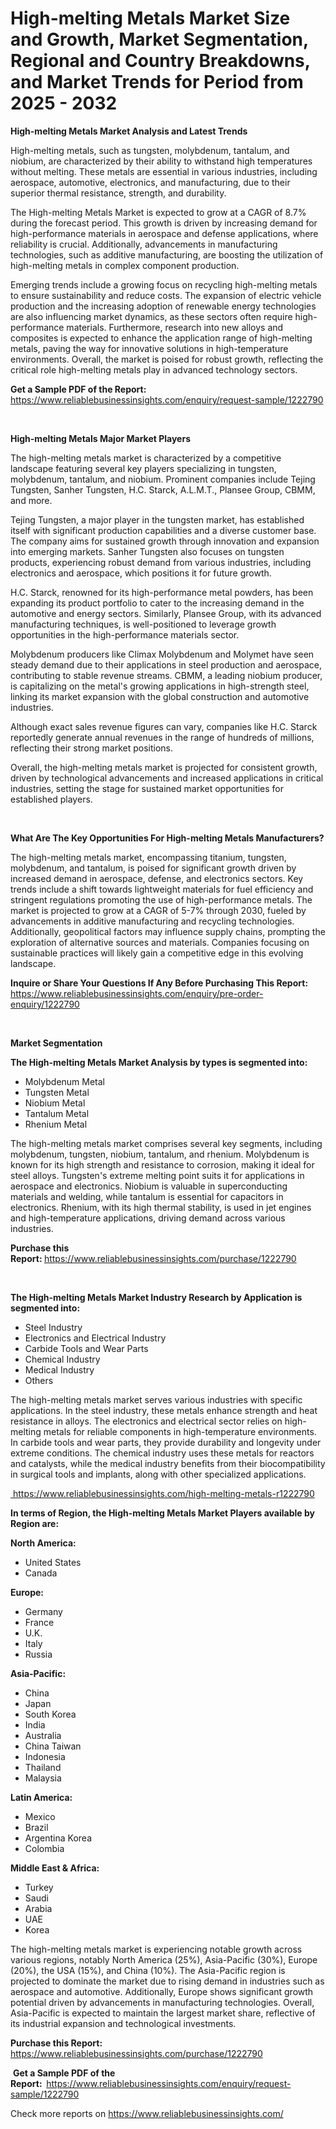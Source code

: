 <p><h1>High-melting Metals Market Size and Growth, Market Segmentation, Regional and Country Breakdowns, and Market Trends for Period from 2025 -  2032</h1></p><p><strong>High-melting Metals Market Analysis and Latest Trends</strong></p>
<p><p>High-melting metals, such as tungsten, molybdenum, tantalum, and niobium, are characterized by their ability to withstand high temperatures without melting. These metals are essential in various industries, including aerospace, automotive, electronics, and manufacturing, due to their superior thermal resistance, strength, and durability.</p><p>The High-melting Metals Market is expected to grow at a CAGR of 8.7% during the forecast period. This growth is driven by increasing demand for high-performance materials in aerospace and defense applications, where reliability is crucial. Additionally, advancements in manufacturing technologies, such as additive manufacturing, are boosting the utilization of high-melting metals in complex component production.</p><p>Emerging trends include a growing focus on recycling high-melting metals to ensure sustainability and reduce costs. The expansion of electric vehicle production and the increasing adoption of renewable energy technologies are also influencing market dynamics, as these sectors often require high-performance materials. Furthermore, research into new alloys and composites is expected to enhance the application range of high-melting metals, paving the way for innovative solutions in high-temperature environments. Overall, the market is poised for robust growth, reflecting the critical role high-melting metals play in advanced technology sectors.</p></p>
<p><strong>Get a Sample PDF of the Report:&nbsp;</strong> <a href="https://www.reliablebusinessinsights.com/enquiry/request-sample/1222790?utm_campaign=2032&utm_medium=2&utm_source=Github&utm_content=ia&utm_term=05022025&utm_id=high-melting-metals">https://www.reliablebusinessinsights.com/enquiry/request-sample/1222790</a></p>
<p>&nbsp;</p>
<p><strong>High-melting Metals Major Market Players</strong></p>
<p><p>The high-melting metals market is characterized by a competitive landscape featuring several key players specializing in tungsten, molybdenum, tantalum, and niobium. Prominent companies include Tejing Tungsten, Sanher Tungsten, H.C. Starck, A.L.M.T., Plansee Group, CBMM, and more.</p><p>Tejing Tungsten, a major player in the tungsten market, has established itself with significant production capabilities and a diverse customer base. The company aims for sustained growth through innovation and expansion into emerging markets. Sanher Tungsten also focuses on tungsten products, experiencing robust demand from various industries, including electronics and aerospace, which positions it for future growth.</p><p>H.C. Starck, renowned for its high-performance metal powders, has been expanding its product portfolio to cater to the increasing demand in the automotive and energy sectors. Similarly, Plansee Group, with its advanced manufacturing techniques, is well-positioned to leverage growth opportunities in the high-performance materials sector.</p><p>Molybdenum producers like Climax Molybdenum and Molymet have seen steady demand due to their applications in steel production and aerospace, contributing to stable revenue streams. CBMM, a leading niobium producer, is capitalizing on the metal's growing applications in high-strength steel, linking its market expansion with the global construction and automotive industries.</p><p>Although exact sales revenue figures can vary, companies like H.C. Starck reportedly generate annual revenues in the range of hundreds of millions, reflecting their strong market positions.</p><p>Overall, the high-melting metals market is projected for consistent growth, driven by technological advancements and increased applications in critical industries, setting the stage for sustained market opportunities for established players.</p></p>
<p>&nbsp;</p>
<p><strong>What Are The Key Opportunities For High-melting Metals Manufacturers?</strong></p>
<p><p>The high-melting metals market, encompassing titanium, tungsten, molybdenum, and tantalum, is poised for significant growth driven by increased demand in aerospace, defense, and electronics sectors. Key trends include a shift towards lightweight materials for fuel efficiency and stringent regulations promoting the use of high-performance metals. The market is projected to grow at a CAGR of 5-7% through 2030, fueled by advancements in additive manufacturing and recycling technologies. Additionally, geopolitical factors may influence supply chains, prompting the exploration of alternative sources and materials. Companies focusing on sustainable practices will likely gain a competitive edge in this evolving landscape.</p></p>
<p><strong>Inquire or Share Your Questions If Any Before Purchasing This Report:</strong> <a href="https://www.reliablebusinessinsights.com/enquiry/pre-order-enquiry/1222790?utm_campaign=2032&utm_medium=2&utm_source=Github&utm_content=ia&utm_term=05022025&utm_id=high-melting-metals">https://www.reliablebusinessinsights.com/enquiry/pre-order-enquiry/1222790</a></p>
<p>&nbsp;</p>
<p><strong>Market Segmentation</strong></p>
<p><strong>The High-melting Metals Market Analysis by types is segmented into:</strong></p>
<p><ul><li>Molybdenum Metal</li><li>Tungsten Metal</li><li>Niobium Metal</li><li>Tantalum Metal</li><li>Rhenium Metal</li></ul></p>
<p><p>The high-melting metals market comprises several key segments, including molybdenum, tungsten, niobium, tantalum, and rhenium. Molybdenum is known for its high strength and resistance to corrosion, making it ideal for steel alloys. Tungsten's extreme melting point suits it for applications in aerospace and electronics. Niobium is valuable in superconducting materials and welding, while tantalum is essential for capacitors in electronics. Rhenium, with its high thermal stability, is used in jet engines and high-temperature applications, driving demand across various industries.</p></p>
<p><strong>Purchase this Report:&nbsp;</strong><a href="https://www.reliablebusinessinsights.com/purchase/1222790?utm_campaign=2032&utm_medium=2&utm_source=Github&utm_content=ia&utm_term=05022025&utm_id=high-melting-metals">https://www.reliablebusinessinsights.com/purchase/1222790</a></p>
<p>&nbsp;</p>
<p><strong>The High-melting Metals Market Industry Research by Application is segmented into:</strong></p>
<p><ul><li>Steel Industry</li><li>Electronics and Electrical Industry</li><li>Carbide Tools and Wear Parts</li><li>Chemical Industry</li><li>Medical Industry</li><li>Others</li></ul></p>
<p><p>The high-melting metals market serves various industries with specific applications. In the steel industry, these metals enhance strength and heat resistance in alloys. The electronics and electrical sector relies on high-melting metals for reliable components in high-temperature environments. In carbide tools and wear parts, they provide durability and longevity under extreme conditions. The chemical industry uses these metals for reactors and catalysts, while the medical industry benefits from their biocompatibility in surgical tools and implants, along with other specialized applications.</p></p>
<p><a href="https://www.reliablebusinessinsights.com/high-melting-metals-r1222790?utm_campaign=2032&utm_medium=2&utm_source=Github&utm_content=ia&utm_term=05022025&utm_id=high-melting-metals">&nbsp;https://www.reliablebusinessinsights.com/high-melting-metals-r1222790</a></p>
<p><strong>In terms of Region, the High-melting Metals Market Players available by Region are:</strong></p>
<p>
    <p> <strong> North America: </strong>
        <ul>
            <li>United States</li>
            <li>Canada</li>
        </ul>
        </p> 
    <p> <strong> Europe: </strong>
        <ul>
            <li>Germany</li>
            <li>France</li>
            <li>U.K.</li>
            <li>Italy</li>
            <li>Russia</li>
        </ul>
        </p> 
    <p> <strong> Asia-Pacific: </strong>
        <ul>
            <li>China</li>
            <li>Japan</li>
            <li>South Korea</li>
            <li>India</li>
            <li>Australia</li>
            <li>China Taiwan</li>
            <li>Indonesia</li>
            <li>Thailand</li>
            <li>Malaysia</li>
        </ul>
        </p> 
    <p> <strong> Latin America: </strong>
        <ul>
            <li>Mexico</li>
            <li>Brazil</li>
            <li>Argentina Korea</li>
            <li>Colombia</li>
        </ul>
        </p> 
    <p> <strong> Middle East & Africa: </strong>
        <ul>
            <li>Turkey</li>
            <li>Saudi</li>
            <li>Arabia</li>
            <li>UAE</li>
            <li>Korea</li>
        </ul>
    </p>
    </p>
<p><p>The high-melting metals market is experiencing notable growth across various regions, notably North America (25%), Asia-Pacific (30%), Europe (20%), the USA (15%), and China (10%). The Asia-Pacific region is projected to dominate the market due to rising demand in industries such as aerospace and automotive. Additionally, Europe shows significant growth potential driven by advancements in manufacturing technologies. Overall, Asia-Pacific is expected to maintain the largest market share, reflective of its industrial expansion and technological investments.</p></p>
<p><strong>Purchase this Report: </strong><a href="https://www.reliablebusinessinsights.com/purchase/1222790?utm_campaign=2032&utm_medium=2&utm_source=Github&utm_content=ia&utm_term=05022025&utm_id=high-melting-metals">https://www.reliablebusinessinsights.com/purchase/1222790</a></p>
<p>&nbsp;<strong>Get a Sample PDF of the Report:&nbsp;&nbsp;</strong><a href="https://www.reliablebusinessinsights.com/enquiry/request-sample/1222790?utm_campaign=2032&utm_medium=2&utm_source=Github&utm_content=ia&utm_term=05022025&utm_id=high-melting-metals">https://www.reliablebusinessinsights.com/enquiry/request-sample/1222790</a></p>
<p><strong></strong></p>
<p>Check more reports on <a href="https://www.reliablebusinessinsights.com/?utm_campaign=2032&utm_medium=2&utm_source=Github&utm_content=ia&utm_term=05022025&utm_id=high-melting-metals">https://www.reliablebusinessinsights.com/</a></p>